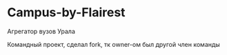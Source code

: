 # Campus-by-Flairest
Агрегатор вузов Урала

Командный проект, сделал fork, тк owner-ом был другой член команды
